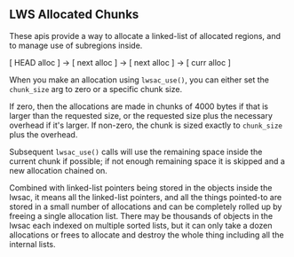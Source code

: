 ## LWS Allocated Chunks

These apis provide a way to allocate a linked-list of allocated regions,
and to manage use of subregions inside.

[ HEAD alloc ] -> [ next alloc ] -> [ next alloc ] -> [ curr alloc ]

When you make an allocation using `lwsac_use()`, you can either
set the `chunk_size` arg to zero or a specific chunk size.

If zero, then the allocations are made in chunks of 4000 bytes if that
is larger than the requested size, or the requested size plus the
necessary overhead if it's larger.  If non-zero, the chunk is sized
exactly to `chunk_size` plus the overhead.

Subsequent `lwsac_use()` calls will use the remaining space inside
the current chunk if possible; if not enough remaining space it is
skipped and a new allocation chained on.

Combined with linked-list pointers being stored in the objects inside
the lwsac, it means all the linked-list pointers, and all the things
pointed-to are stored in a small number of allocations and can be completely
rolled up by freeing a single allocation list.  There may be thousands of
objects in the lwsac each indexed on multiple sorted lists, but it can only
take a dozen allocations or frees to allocate and destroy the whole thing
including all the internal lists.

